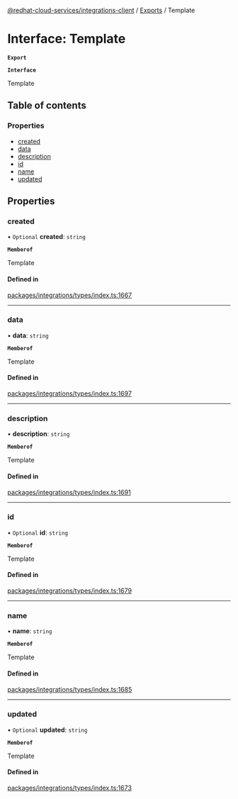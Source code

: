 [@redhat-cloud-services/integrations-client](../README.md) / [Exports](../modules.md) / Template

# Interface: Template

**`Export`**

**`Interface`**

Template

## Table of contents

### Properties

- [created](Template.md#created)
- [data](Template.md#data)
- [description](Template.md#description)
- [id](Template.md#id)
- [name](Template.md#name)
- [updated](Template.md#updated)

## Properties

### created

• `Optional` **created**: `string`

**`Memberof`**

Template

#### Defined in

[packages/integrations/types/index.ts:1667](https://github.com/RedHatInsights/javascript-clients/blob/master/packages/integrations/types/index.ts#L1667)

___

### data

• **data**: `string`

**`Memberof`**

Template

#### Defined in

[packages/integrations/types/index.ts:1697](https://github.com/RedHatInsights/javascript-clients/blob/master/packages/integrations/types/index.ts#L1697)

___

### description

• **description**: `string`

**`Memberof`**

Template

#### Defined in

[packages/integrations/types/index.ts:1691](https://github.com/RedHatInsights/javascript-clients/blob/master/packages/integrations/types/index.ts#L1691)

___

### id

• `Optional` **id**: `string`

**`Memberof`**

Template

#### Defined in

[packages/integrations/types/index.ts:1679](https://github.com/RedHatInsights/javascript-clients/blob/master/packages/integrations/types/index.ts#L1679)

___

### name

• **name**: `string`

**`Memberof`**

Template

#### Defined in

[packages/integrations/types/index.ts:1685](https://github.com/RedHatInsights/javascript-clients/blob/master/packages/integrations/types/index.ts#L1685)

___

### updated

• `Optional` **updated**: `string`

**`Memberof`**

Template

#### Defined in

[packages/integrations/types/index.ts:1673](https://github.com/RedHatInsights/javascript-clients/blob/master/packages/integrations/types/index.ts#L1673)
